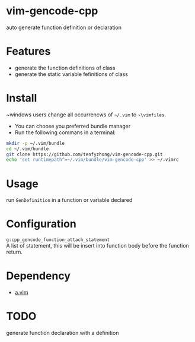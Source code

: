 # vim-gencode-cpp
auto generate function definition or declaration  

# Features
- generate the function definitions of class  
- generate the static variable fefinitions of class  

# Install
~windows users change all occurrencws of `~/.vim` to `~\vimfiles`.  
- You can choose you preferred bundle manager   
- Run the following commans in a terminal:  
```bash
mkdir -p ~/.vim/bundle  
cd ~/.vim/bundle  
git clone https://github.com/tenfyzhong/vim-gencode-cpp.git  
echo 'set runtimepath^=~/.vim/bundle/vim-gencode-cpp' >> ~/.vimrc  
```

# Usage
run `GenDefinition` in a function or variable declared  

# Configuration
`g:cpp_gencode_function_attach_statement`  
A list of statement, this will be insert into function body before the function return.  

# Dependency
- [a.vim](https://github.com/vim-scripts/a.vim)

# TODO
generate function declaration with a definition  

